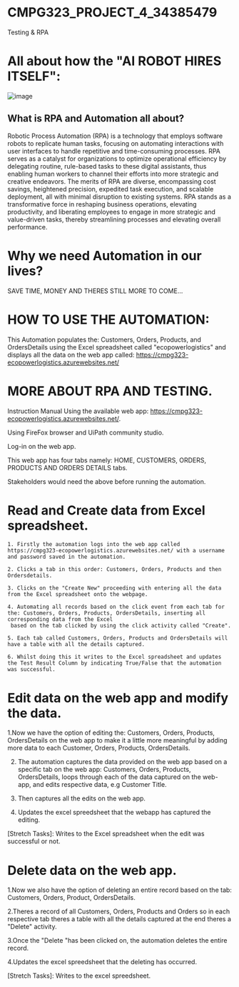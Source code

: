 # CMPG323_PROJECT_4_34385479
Testing &amp; RPA

# All about how the "AI ROBOT HIRES ITSELF":

![image](https://github.com/kayleeyana/CMPG323_PROJECT_4_34385479/assets/112712495/b9476549-a940-4cfc-b947-1082455a293b)


## What is RPA and Automation all about?

Robotic Process Automation (RPA) is a technology that employs software robots to replicate human tasks, focusing on automating interactions with user interfaces to handle repetitive and time-consuming processes. RPA serves as a catalyst for organizations to optimize operational efficiency by delegating routine, rule-based tasks to these digital assistants, thus enabling human workers to channel their efforts into more strategic and creative endeavors. The merits of RPA are diverse, encompassing cost savings, heightened precision, expedited task execution, and scalable deployment, all with minimal disruption to existing systems. RPA stands as a transformative force in reshaping business operations, elevating productivity, and liberating employees to engage in more strategic and value-driven tasks, thereby streamlining processes and elevating overall performance.

# Why we need Automation in our lives?

SAVE TIME, MONEY AND THERES STILL MORE TO COME...

# HOW TO USE THE AUTOMATION:

This Automation populates the: Customers, Orders, Products, and OrdersDetails using the Excel spreadsheet called "ecopowerlogistics" and displays all the data on the web app called: https://cmpg323-ecopowerlogistics.azurewebsites.net/

# MORE ABOUT RPA AND TESTING.

Instruction Manual
Using the available web app: https://cmpg323-ecopowerlogistics.azurewebsites.net/.

Using FireFox browser and UiPath community studio.

Log-in on the web app.

This web app has four tabs namely: HOME, CUSTOMERS, ORDERS, PRODUCTS AND ORDERS DETAILS tabs. 

Stakeholders would need the above before running the automation.

# Read and Create data from Excel spreadsheet.

    1. Firstly the automation logs into the web app called https://cmpg323-ecopowerlogistics.azurewebsites.net/ with a username and password saved in the automation.
    
    2. Clicks a tab in this order: Customers, Orders, Products and then Ordersdetails.
    
    3. Clicks on the "Create New" proceeding with entering all the data from the Excel spreadsheet onto the webpage.
    
    4. Automating all records based on the click event from each tab for the: Customers, Orders, Products, OrdersDetails, inserting all corresponding data from the Excel 
     based on the tab clicked by using the click activity called "Create".
     
    5. Each tab called Customers, Orders, Products and OrdersDetails will have a table with all the details captured.
    
    6. Whilst doing this it writes to the Excel spreadsheet and updates the Test Result Column by indicating True/False that the automation was successful. 

# Edit data on the web app and modify the data.

1.Now we have the option of editing the: Customers, Orders, Products, OrdersDetails on the web app to make it a little more meaningful by adding more data to each Customer, Orders, Products, OrdersDetails.

2. The automation captures the data provided on the web app based on a specific tab on the web app: Customers,  Orders, Products, OrdersDetails, loops through each of the data captured on the web- app, and edits respective data, e.g Customer Title.
   
4. Then captures all the edits on the web app.
   
6. Updates the excel spreedsheet that the webapp has captured the editing.

[Stretch Tasks]: Writes to the Excel spreadsheet when the edit was successful or not. 

# Delete data on the web app.

1.Now we also have the option of deleting an entire record based on the tab: Customers, Orders, Product, OrdersDetails.

2.Theres a record of all Customers, Orders, Products and Orders so in each respective tab theres a table with all the details captured at the end theres a "Delete" activity. 

3.Once the "Delete "has been clicked on, the automation deletes the entire record.

4.Updates the excel spreedsheet that the deleting has occurred.

[Stretch Tasks]: Writes to the excel spreedsheet.



